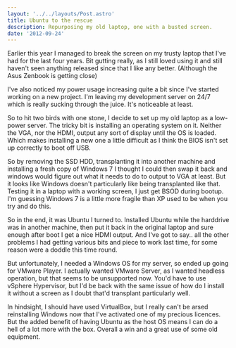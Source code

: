 ```yaml
---
layout: '../../layouts/Post.astro'
title: Ubuntu to the rescue
description: Repurposing my old laptop, one with a busted screen.
date: '2012-09-24'
---
```


Earlier this year I managed to break the screen on my trusty laptop that I've had for the last four years. Bit gutting really, as I still loved using it and still haven't seen anything released since that I like any better. (Although the Asus Zenbook is getting close)

I've also noticed my power usage increasing quite a bit since I've started working on a new project. I'm leaving my development server on 24/7 which is really sucking through the juice. It's noticeable at least.

So to hit two birds with one stone, I decide to set up my old laptop as a low-power server. The tricky bit is installing an operating system on it. Neither the VGA, nor the HDMI, output any sort of display until the OS is loaded. Which makes installing a new one a little difficult as I think the BIOS isn't set up correctly to boot off USB.

So by removing the SSD HDD, transplanting it into another machine and installing a fresh copy of Windows 7 I thought I could then swap it back and windows would figure out what it needs to do to output to VGA at least. But it looks like Windows doesn't particularly like being transplanted like that. Testing it in a laptop with a working screen, I just get BSOD during bootup. I'm guessing Windows 7 is a little more fragile than XP used to be when you try and do this.

So in the end, it was Ubuntu I turned to. Installed Ubuntu while the harddrive was in another machine, then put it back in the original laptop and sure enough after boot I get a nice HDMI output. And I've got to say.. all the other problems I had getting various bits and piece to work last time, for some reason were a doddle this time round.

But unfortunately, I needed a Windows OS for my server, so ended up going for VMware Player. I actually wanted VMware Server, as I wanted headless operation, but that seems to be unsupported now. You'd have to use vSphere Hypervisor, but I'd be back with the same issue of how do I install it without a screen as I doubt that'd transplant particularly well.

In hindsight, I should have used VirtualBox, but I really can't be arsed reinstalling Windows now that I've activated one of my precious licences. But the added benefit of having Ubuntu as the host OS means I can do a hell of a lot more with the box. Overall a win and a great use of some old equipment.
